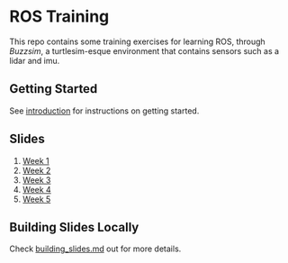 # ROS Training
This repo contains some training exercises for learning ROS, through
_Buzzsim_, a turtlesim-esque environment that contains sensors such as
a lidar and imu.

## Getting Started
See [introduction](code/instructions/introduction.md) for instructions on getting started.

## Slides
1. [Week 1](https://robojackets.github.io/ros-training/week1/week1.html)
2. [Week 2](https://robojackets.github.io/ros-training/week2/week2.html)
3. [Week 3](https://robojackets.github.io/ros-training/week3/week3.html)
4. [Week 4](https://robojackets.github.io/ros-training/week4/week4.html)
5. [Week 5](https://robojackets.github.io/ros-training/week5/week5.html)

## Building Slides Locally
Check [building_slides.md](building_slides.md) out for more details.
